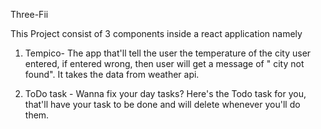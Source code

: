 Three-Fii

This Project consist of 3 components inside a react application namely

1. Tempico- The app that'll tell the user the temperature of the city user entered, if entered wrong, then user will get a message of " city not found".
It takes the data from weather api.

2. ToDo task - Wanna fix your day tasks? Here's the Todo task for you, that'll have your task to be done and will delete whenever you'll do them.
